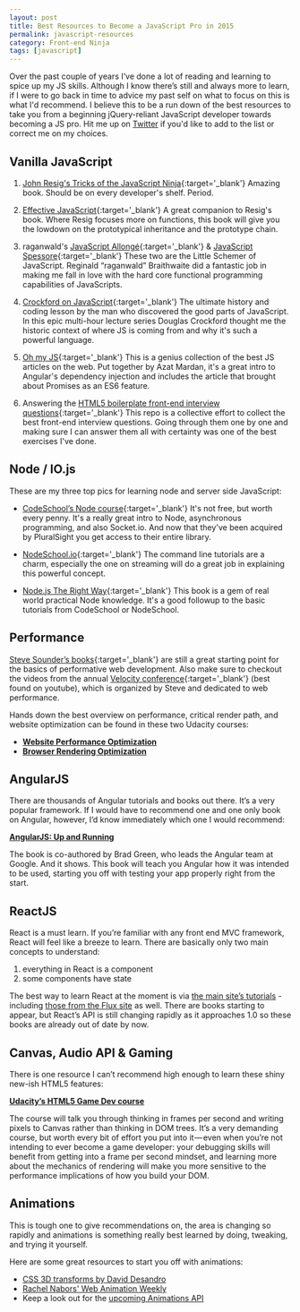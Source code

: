```yaml
---
layout: post
title: Best Resources to Become a JavaScript Pro in 2015
permalink: javascript-resources
category: Front-end Ninja
tags: [javascript]
---
```


Over the past couple of years I’ve done a lot of reading and learning to spice up my JS skills. Although I know there’s still and always more to learn, if I were to go back in time to advice my past self on what to focus on this is what I'd recommend. I believe this to be a run down of the best resources to take you from a beginning jQuery-reliant JavaScript developer towards becoming a JS pro. Hit me up on [Twitter](https://twitter.com/stefanritter) if you'd like to add to the list or correct me on my choices.

## Vanilla JavaScript
1. [John Resig's Tricks of the JavaScript Ninja](http://jsninja.com/){:target='_blank'} Amazing book. Should be on every developer's shelf. Period.

2. [Effective JavaScript](http://effectivejs.com/){:target='_blank'} A great companion to Resig's book. Where Resig focuses more on functions, this book will give you the lowdown on the prototypical inheritance and the prototype chain.

3. raganwald's [JavaScript Allongé](https://leanpub.com/javascript-allonge/){:target='_blank'} & [JavaScript Spessore](https://leanpub.com/javascript-spessore){:target='_blank'} These two are the Little Schemer of JavaScript. Reginald “raganwald” Braithwaite did a fantastic job in making me fall in love with the hard core functional programming capabilities of JavaScripts.

4. [Crockford on JavaScript](https://www.youtube.com/watch?v=JxAXlJEmNMg){:target='_blank'} The ultimate history and coding lesson by the man who discovered the good parts of JavaScript. In this epic multi-hour lecture series Douglas Crockford thought me the historic context of where JS is coming from
and why it's such a powerful language.

5. [Oh my JS](/blog/assets/pdf/ohmyjs.pdf){:target='_blank'} This is a genius collection of the best JS articles on the web. Put together by Azat Mardan, it's a great intro to Angular's dependency injection and includes the article that brought about Promises as an ES6 feature.

6. Answering the [HTML5 boilerplate front-end interview questions](https://github.com/h5bp/Front-end-Developer-Interview-Questions){:target='_blank'} This repo is a collective effort to collect the best front-end interview questions. Going through them one by one and making sure I can answer them all with certainty was one of the best exercises I've done.

## Node / IO.js
These are my three top pics for learning node and server side JavaScript:

- [CodeSchool’s Node course](https://www.codeschool.com/courses/real-time-web-with-node-js){:target='_blank'} It's not free, but worth every penny. It's a really great intro to Node, asynchronous programming, and also Socket.io. And now that they've been acquired by PluralSight you get access to their entire library.

- [NodeSchool.io](http://nodeschool.io/){:target='_blank'} The command line tutorials are a charm, especially the one on streaming will do a great job in explaining this powerful concept.

- [Node.js The Right Way](https://pragprog.com/book/jwnode/node-js-the-right-way){:target='_blank'} This book is a gem of real world practical Node knowledge. It's a good followup to the basic tutorials from CodeSchool or NodeSchool.

## Performance
[Steve Sounder’s books](http://stevesouders.com/){:target='_blank'} are still a great starting point for the basics of performative web development.
Also make sure to checkout the videos from the annual [Velocity conference](http://velocityconf.com/){:target='_blank'} (best found on youtube), which is organized by Steve and dedicated to web performance.

Hands down the best overview on performance, critical render path, and website optimization can be found in these two Udacity courses:

- **[Website Performance Optimization](https://www.udacity.com/course/website-performance-optimization--ud884)**
- **[Browser Rendering Optimization](https://www.udacity.com/course/browser-rendering-optimization--ud860)**

## AngularJS
There are thousands of Angular tutorials and books out there. It’s a very popular framework. If I would have to recommend one and one only book on Angular, however, I’d know immediately which one I would recommend:

**[AngularJS: Up and Running](http://shop.oreilly.com/product/0636920033486.do)**

The book is co-authored by Brad Green, who leads the Angular team at Google. And it shows. This book will teach you Angular how it was intended to be used, starting you off with testing your app properly right from the start.

## ReactJS
React is a must learn. If you’re familiar with any front end MVC framework, React will feel like a breeze to learn. There are basically only two main concepts to understand:

1. everything in React is a component
2. some components have state

The best way to learn React at the moment is via [the main site’s tutorials](https://facebook.github.io/react/docs/tutorial.html) - including [those from the Flux site](https://facebook.github.io/flux/docs/todo-list.html#content) as well. There are books starting to appear, but React’s API is still changing rapidly as it approaches 1.0 so these books are already out of date by now.

## Canvas, Audio API & Gaming
There is one resource I can’t recommend high enough to learn these shiny new-ish HTML5 features:

**[Udacity’s HTML5 Game Dev course](https://www.udacity.com/course/html5-game-development--cs255)**

The course will talk you through thinking in frames per second and writing pixels to Canvas rather than thinking in DOM trees. It’s a very demanding course, but worth every bit of effort you put into it — even when you’re not intending to ever become a game developer: your debugging skills will benefit from getting into a frame per second mindset, and learning more about the mechanics of rendering will make you more sensitive to the performance implications of how you build your DOM.

## Animations
This is tough one to give recommendations on, the area is changing so rapidly and animations is something really best learned by doing, tweaking, and trying it yourself. 

Here are some great resources to start you off with animations:

- [CSS 3D transforms by David Desandro](https://desandro.github.io/3dtransforms/)
- [Rachel Nabors' Web Animation Weekly](http://rachelnabors.com/newsletters/)
- Keep a look out for the [upcoming Animations API](http://updates.html5rocks.com/2014/05/Web-Animations---element-animate-is-now-in-Chrome-36)
